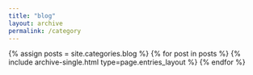 ```yaml
---
title: "blog"
layout: archive
permalink: /category
---
```



{% assign posts = site.categories.blog %}
{% for post in posts %} {% include archive-single.html type=page.entries_layout %} {% endfor %}
